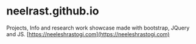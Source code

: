 # neelrast.github.io
Projects, Info and research work showcase made with bootstrap, JQuery and JS.
[https://neeleshrastogi.com](https://neeleshrastogi.com)
